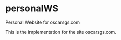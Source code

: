# personalWS
Personal Website for oscarsgs.com

This is the implementation for the site oscarsgs.com.
